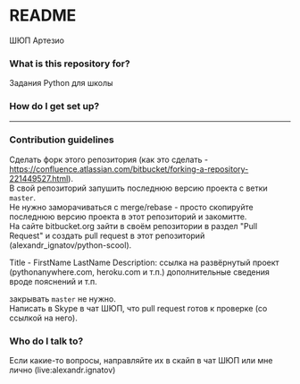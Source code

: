 # README #

ШЮП Артезио

### What is this repository for? ###

Задания Python для школы

### How do I get set up? ###

---

### Contribution guidelines ###

Сделать форк этого репозитория (как это сделать - https://confluence.atlassian.com/bitbucket/forking-a-repository-221449527.html).  
В свой репозиторий запушить последнюю версию проекта с ветки `master`.  
Не нужно заморачиваться с merge/rebase - просто скопируйте последнюю версию проекта в этот репозиторий и закомитте.  
На сайте bitbucket.org зайти в своём репозитории в раздел "Pull Request" и создать pull request в этот репозиторий (alexandr_ignatov/python-scool).

Title - FirstName LastName <Email>
Description:
ссылка на развёрнутый проект (pythonanywhere.com, heroku.com и т.п.)
дополнительные сведения вроде пояснений и т.п.

закрывать `master` не нужно.  
Написать в Skype в чат ШЮП, что pull request готов к проверке (со ссылкой на него).

### Who do I talk to? ###

Если какие-то вопросы, направляйте их в скайп в чат ШЮП или мне лично (live:alexandr.ignatov)